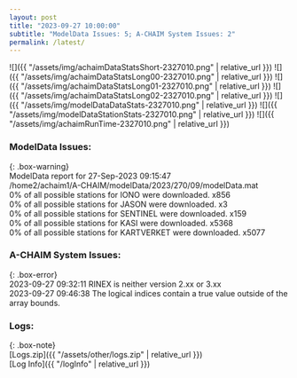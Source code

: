 ```yaml
---
layout: post
title: "2023-09-27 10:00:00"
subtitle: "ModelData Issues: 5; A-CHAIM System Issues: 2"
permalink: /latest/
---
```


![]({{ "/assets/img/achaimDataStatsShort-2327010.png" | relative_url }})
![]({{ "/assets/img/achaimDataStatsLong00-2327010.png" | relative_url }})
![]({{ "/assets/img/achaimDataStatsLong01-2327010.png" | relative_url }})
![]({{ "/assets/img/achaimDataStatsLong02-2327010.png" | relative_url }})
![]({{ "/assets/img/modelDataDataStats-2327010.png" | relative_url }})
![]({{ "/assets/img/modelDataStationStats-2327010.png" | relative_url }})
![]({{ "/assets/img/achaimRunTime-2327010.png" | relative_url }})


### ModelData Issues:  
  
{: .box-warning}  
 ModelData report for 27-Sep-2023 09:15:47   
 /home2/achaim1/A-CHAIM/modelData/2023/270/09/modelData.mat   
 0% of all possible stations for IONO were downloaded. x856   
 0% of all possible stations for JASON were downloaded. x3   
 0% of all possible stations for SENTINEL were downloaded. x159   
 0% of all possible stations for KASI were downloaded. x5368   
 0% of all possible stations for KARTVERKET were downloaded. x5077   
  
### A-CHAIM System Issues:  
  
{: .box-error}  
2023-09-27 09:32:11 RINEX is neither version 2.xx or 3.xx  
2023-09-27 09:46:38 The logical indices contain a true value outside of the array bounds.  

### Logs:  
  
{: .box-note}  
[Logs.zip]({{ "/assets/other/logs.zip" | relative_url }})  
[Log Info]({{ "/logInfo" | relative_url }})  
